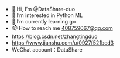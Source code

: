 - 👋 Hi, I’m @DataShare-duo
- 👀 I’m interested in Python ML 
- 🌱 I’m currently learning go
- 📫 How to reach me 408759067@qq.com
- https://blog.csdn.net/zhangtingduo
- https://www.jianshu.com/u/0927f521bcd3
- WeChat account：DataShare

<!---
DataShare-duo/DataShare-duo is a ✨ special ✨ repository because its `README.md` (this file) appears on your GitHub profile.
You can click the Preview link to take a look at your changes.
--->

